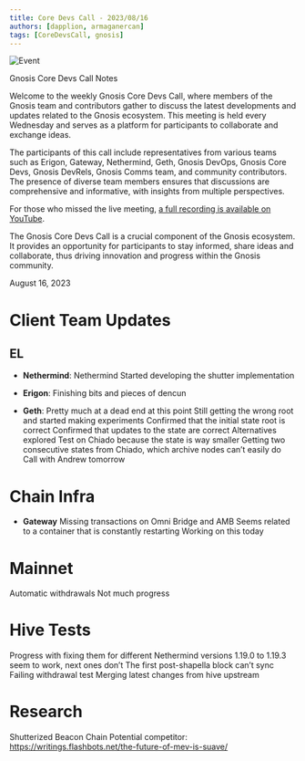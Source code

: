 ```yaml
---
title: Core Devs Call - 2023/08/16
authors: [dapplion, armaganercan]
tags: [CoreDevsCall, gnosis]
---
```


![Event](https://github.com/gnosischain/documentation-1/assets/75987728/7ad9b758-c0ec-40a6-9074-9f23da5bcb42)

Gnosis Core Devs Call Notes

Welcome to the weekly Gnosis Core Devs Call, where members of the Gnosis team and contributors gather to discuss the latest developments and updates related to the Gnosis ecosystem. This meeting is held every Wednesday and serves as a platform for participants to collaborate and exchange ideas.

The participants of this call include representatives from various teams such as Erigon, Gateway, Nethermind, Geth, Gnosis DevOps, Gnosis Core Devs, Gnosis DevRels, Gnosis Comms team, and community contributors. The presence of diverse team members ensures that discussions are comprehensive and informative, with insights from multiple perspectives.

For those who missed the live meeting, [a full recording is available on YouTube](https://youtu.be/7aYifygdqxo).

The Gnosis Core Devs Call is a crucial component of the Gnosis ecosystem. It provides an opportunity for participants to stay informed, share ideas and collaborate, thus driving innovation and progress within the Gnosis community.

August 16, 2023

# Client Team Updates

## EL

- **Nethermind**:
  Nethermind
  Started developing the shutter implementation

- **Erigon**:
  Finishing bits and pieces of dencun

- **Geth**:
  Pretty much at a dead end at this point
  Still getting the wrong root and started making experiments
  Confirmed that the initial state root is correct
  Confirmed that updates to the state are correct
  Alternatives explored
  Test on Chiado because the state is way smaller
  Getting two consecutive states from Chiado, which archive nodes can’t easily do
  Call with Andrew tomorrow

# Chain Infra

- **Gateway**
  Missing transactions on Omni Bridge and AMB
  Seems related to a container that is constantly restarting
  Working on this today

# Mainnet

Automatic withdrawals
Not much progress

# Hive Tests

Progress with fixing them for different Nethermind versions
1.19.0 to 1.19.3 seem to work, next ones don’t
The first post-shapella block can’t sync
Failing withdrawal test
Merging latest changes from hive upstream

# Research

Shutterized Beacon Chain
Potential competitor: https://writings.flashbots.net/the-future-of-mev-is-suave/
